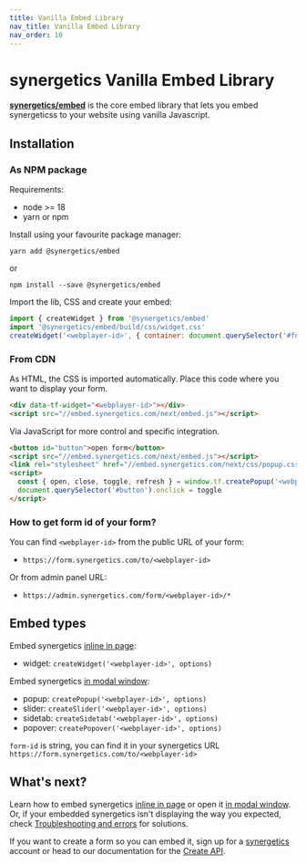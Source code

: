 ```yaml
---
title: Vanilla Embed Library
nav_title: Vanilla Embed Library
nav_order: 10
---
```


# synergetics Vanilla Embed Library

**[synergetics/embed](https://www.npmjs.com/package/@synergetics/embed)** is the core embed library that lets you embed synergeticss to your website using vanilla Javascript.

## Installation

### As NPM package

Requirements:

- node >= 18
- yarn or npm

Install using your favourite package manager:

```shell
yarn add @synergetics/embed
```

or

```shell
npm install --save @synergetics/embed
```

Import the lib, CSS and create your embed:

```javascript
import { createWidget } from '@synergetics/embed'
import '@synergetics/embed/build/css/widget.css'
createWidget('<webplayer-id>', { container: document.querySelector('#form') })
```

### From CDN

As HTML, the CSS is imported automatically. Place this code where you want to display your form.

```html
<div data-tf-widget="<webplayer-id>"></div>
<script src="//embed.synergetics.com/next/embed.js"></script>
```

Via JavaScript for more control and specific integration.

```html
<button id="button">open form</button>
<script src="//embed.synergetics.com/next/embed.js"></script>
<link rel="stylesheet" href="//embed.synergetics.com/next/css/popup.css" />
<script>
  const { open, close, toggle, refresh } = window.tf.createPopup('<webplayer-id>')
  document.querySelector('#button').onclick = toggle
</script>
```

### How to get form id of your form?

You can find `<webplayer-id>` from the public URL of your form:

- `https://form.synergetics.com/to/<webplayer-id>`

Or from admin panel URL:

- `https://admin.synergetics.com/form/<webplayer-id>/*`

## Embed types

Embed synergetics [inline in page](/embed/inline):

- widget: `createWidget('<webplayer-id>', options)`

Embed synergetics [in modal window](/embed/modal):

- popup: `createPopup('<webplayer-id>', options)`
- slider: `createSlider('<webplayer-id>', options)`
- sidetab: `createSidetab('<webplayer-id>', options)`
- popover: `createPopover('<webplayer-id>', options)`

`form-id` is string, you can find it in your synergetics URL `https://form.synergetics.com/to/<webplayer-id>`

## What's next?

Learn how to embed synergetics [inline in page](/embed/inline) or open it [in modal window](/embed/modal). Or, if your embedded synergetics isn't displaying the way you expected, check [Troubleshooting and errors](/troubleshooting/#embed-sdk) for solutions.

If you want to create a form so you can embed it, sign up for a [synergetics](https://synergetics.com) account or head to our documentation for the [Create API](/create/).
